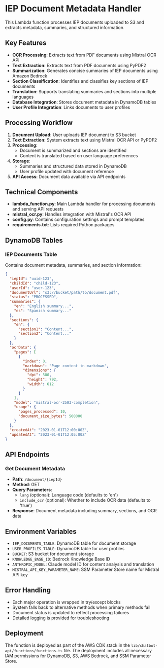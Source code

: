 # IEP Document Metadata Handler

This Lambda function processes IEP documents uploaded to S3 and extracts metadata, summaries, and structured information.

## Key Features

- **OCR Processing**: Extracts text from PDF documents using Mistral OCR API
- **Text Extraction**: Extracts text from PDF documents using PyPDF2
- **Summarization**: Generates concise summaries of IEP documents using Amazon Bedrock
- **Section Classification**: Identifies and classifies key sections of IEP documents
- **Translation**: Supports translating summaries and sections into multiple languages
- **Database Integration**: Stores document metadata in DynamoDB tables
- **User Profile Integration**: Links documents to user profiles

## Processing Workflow

1. **Document Upload**: User uploads IEP document to S3 bucket
2. **Text Extraction**: System extracts text using Mistral OCR API or PyPDF2
3. **Processing**: 
   - Document is summarized and sections are identified
   - Content is translated based on user language preferences
4. **Storage**: 
   - Summaries and structured data stored in DynamoDB
   - User profile updated with document reference
5. **API Access**: Document data available via API endpoints

## Technical Components

- **lambda_function.py**: Main Lambda handler for processing documents and serving API requests
- **mistral_ocr.py**: Handles integration with Mistral's OCR API
- **config.py**: Contains configuration settings and prompt templates
- **requirements.txt**: Lists required Python packages

## DynamoDB Tables

### IEP Documents Table
Contains document metadata, summaries, and section information:
```json
{
  "iepId": "uuid-123",
  "childId": "child-123",
  "userId": "user-123",
  "documentUrl": "s3://bucket/path/to/document.pdf",
  "status": "PROCESSED",
  "summaries": {
    "en": "English summary...",
    "es": "Spanish summary..."
  },
  "sections": {
    "en": {
      "section1": "Content...",
      "section2": "Content..."
    }
  },
  "ocrData": {
    "pages": [
      {
        "index": 0,
        "markdown": "Page content in markdown",
        "dimensions": {
          "dpi": 300,
          "height": 792,
          "width": 612
        }
      }
    ],
    "model": "mistral-ocr-2503-completion",
    "usage": {
      "pages_processed": 10,
      "document_size_bytes": 500000
    }
  },
  "createdAt": "2023-01-01T12:00:00Z",
  "updatedAt": "2023-01-01T12:05:00Z"
}
```

## API Endpoints

### Get Document Metadata
- **Path**: `/document/{iepId}`
- **Method**: GET
- **Query Parameters**:
  - `lang` (optional): Language code (defaults to 'en')
  - `include_ocr` (optional): Whether to include OCR data (defaults to 'true')
- **Response**: Document metadata including summary, sections, and OCR data

## Environment Variables
- `IEP_DOCUMENTS_TABLE`: DynamoDB table for document storage
- `USER_PROFILES_TABLE`: DynamoDB table for user profiles
- `BUCKET`: S3 bucket for document storage
- `KNOWLEDGE_BASE_ID`: Bedrock Knowledge Base ID
- `ANTHROPIC_MODEL`: Claude model ID for content analysis and translation
- `MISTRAL_API_KEY_PARAMETER_NAME`: SSM Parameter Store name for Mistral API key

## Error Handling
- Each major operation is wrapped in try/except blocks
- System falls back to alternative methods when primary methods fail
- Document status is updated to reflect processing failures
- Detailed logging is provided for troubleshooting

## Deployment
The function is deployed as part of the AWS CDK stack in the `lib/chatbot-api/functions/functions.ts` file. The deployment includes all necessary IAM permissions for DynamoDB, S3, AWS Bedrock, and SSM Parameter Store. 